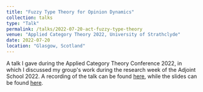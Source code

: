 ```yaml
---
title: "Fuzzy Type Theory for Opinion Dynamics"
collection: talks
type: "Talk"
permalink: /talks/2022-07-20-act-fuzzy-type-theory
venue: "Applied Category Theory 2022, University of Strathclyde"
date: 2022-07-20
location: "Glasgow, Scotland"
---
```


A talk I gave during the Applied Category Theory Conference 2022, in which I discussed my group's work during the research week of the Adjoint School 2022. A recording of the talk can be found [here](https://www.youtube.com/watch?v=KsxKNzUnE6E&t=28861s), while the slides can be found [here](https://github.com/sjboc/sjboc.github.io/blob/6b37496e6958dcf14cfeca6286f2e92a4fbca692/files/act-fuzzy-type-theory-for-opinion-dynamics.pdf).
